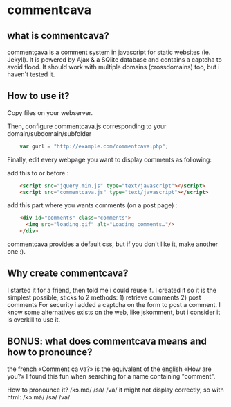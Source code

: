 commentcava
===========

what is commentcava?
-------------

commentçava is a comment system in javascript for static websites (ie. Jekyll). It is powered by Ajax &amp; a SQlite database and contains a captcha to avoid flood.
It should work with multiple domains (crossdomains) too, but i haven't tested it.

How to use it?
-------------
Copy files on your webserver.

Then, configure commentcava.js corresponding to your domain/subdomain/subfolder
```javascript
	var gurl = "http://example.com/commentcava.php";
```

Finally, edit every webpage you want to display comments as following:

add this to <head> or before </body> :

```html
    <script src="jquery.min.js" type="text/javascript"></script>
    <script src="commentcava.js" type="text/javascript"></script>
```

add this part where you wants comments (on a post page) :

```html
    <div id="comments" class="comments">
      <img src="loading.gif" alt="Loading comments…"/>
    </div>
```

commentcava provides a default css, but if you don't like it, make another one :).

Why create commentcava?
-------------

I started it for a friend, then told me i could reuse it.
I created it so it is the simplest possible, sticks to 2 methods: 1) retrieve comments 2) post comments
For security i added a captcha on the form to post a comment.
I know some alternatives exists on the web, like jskomment, but i consider it is overkill to use it.

BONUS: what does commentcava means and how to pronounce?
-------------

the french «Comment ça va?» is the equivalent of the english «How are you?»
I found this fun when searching for a name containing "comment".

How to pronounce it? /kɔ.mɑ̃/ /sa/ /va/
it might not display correctly, so with html: /kɔ.m&atilde;/ /sa/ /va/